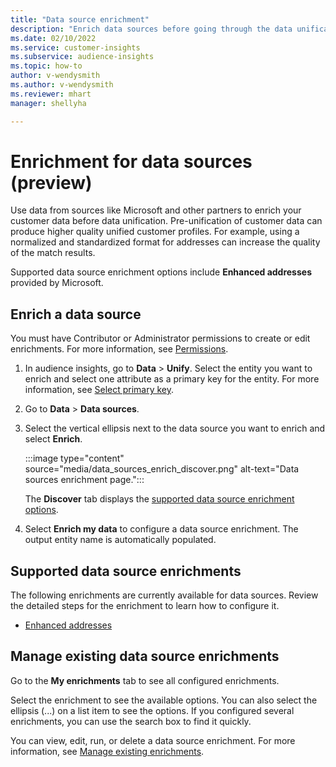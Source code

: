 ```yaml
---
title: "Data source enrichment"
description: "Enrich data sources before going through the data unification process."
ms.date: 02/10/2022
ms.service: customer-insights
ms.subservice: audience-insights
ms.topic: how-to
author: v-wendysmith
ms.author: v-wendysmith
ms.reviewer: mhart
manager: shellyha

---
```


# Enrichment for data sources (preview)

Use data from sources like Microsoft and other partners to enrich your customer data before data unification. Pre-unification of customer data can produce higher quality unified customer profiles. For example, using a normalized and standardized format for addresses can increase the quality of the match results.

Supported data source enrichment options include **Enhanced addresses** provided by Microsoft.

## Enrich a data source

You must have Contributor or Administrator permissions to create or edit enrichments. For more information, see [Permissions](permissions.md).  

1. In audience insights, go to **Data** > **Unify**. Select the entity you want to enrich and select one attribute as a primary key for the entity. For more information, see [Select primary key](map-entities.md).

1. Go to **Data** > **Data sources**.
 
1. Select the vertical ellipsis next to the data source you want to enrich and select **Enrich**.

   :::image type="content" source="media/data_sources_enrich_discover.png" alt-text="Data sources enrichment page.":::

   The **Discover** tab displays the [supported data source enrichment options](#supported-data-source-enrichments).

1. Select **Enrich my data** to configure a data source enrichment. The output entity name is automatically populated.

## Supported data source enrichments

The following enrichments are currently available for data sources. Review the detailed steps for the enrichment to learn how to configure it.

- [Enhanced addresses](enrichment-enhanced-addresses.md)

## Manage existing data source enrichments

Go to the **My enrichments** tab to see all configured enrichments.

Select the enrichment to see the available options. You can also select the ellipsis (...) on a list item to see the options. If you configured several enrichments, you can use the search box to find it quickly.

You can view, edit, run, or delete a data source enrichment. For more information, see [Manage existing enrichments](enrichment-hub.md).
